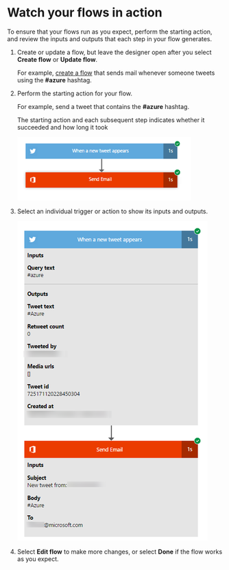 <properties
    pageTitle="Watch a flow run | Microsoft Flow"
    description="View the inputs and outputs for each step of a flow before you finish it to verify that it behaves as you expect."
    services=""
    suite="flow"
    documentationCenter="na"
    authors="merwanhade"
    manager="erikre"
    editor=""
    tags=""/>

<tags
   ms.service="flow"
   ms.devlang="na"
   ms.topic="article"
   ms.tgt_pltfrm="na"
   ms.workload="na"
   ms.date="04/25/2016"
   ms.author="mhade"/>

# Watch your flows in action #
To ensure that your flows run as you expect, perform the starting action, and review the inputs and outputs that each step in your flow generates.

1. Create or update a flow, but leave the designer open after you select **Create flow** or **Update flow**.

 	For example, [create a flow](https://flow.microsoft.com/documentation/get-started-logic-flow/) that sends mail whenever someone tweets using the **#azure** hashtag.

1. Perform the starting action for your flow.

	For example, send a tweet that contains the **#azure** hashtag.

	The starting action and each subsequent step indicates whether it succeeded and how long it took

	![Image of a successful run](./media/see-a-flow-run/successful-flow-run.png)

1. Select an individual trigger or action to show its inputs and outputs.

	![Image of a successful run with expanded cards](./media/see-a-flow-run/successful-flow-expanded-cards.png)

1. Select **Edit flow** to make more changes, or select **Done** if the flow works as you expect.
